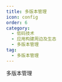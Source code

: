 ```yaml
---
title: 多版本管理
icon: config
order: 6
category:
  - 低码技术
  - 应用构建周边及生态
  - 多版本管理
tag:
  - 多版本管理
---
```


多版本管理




